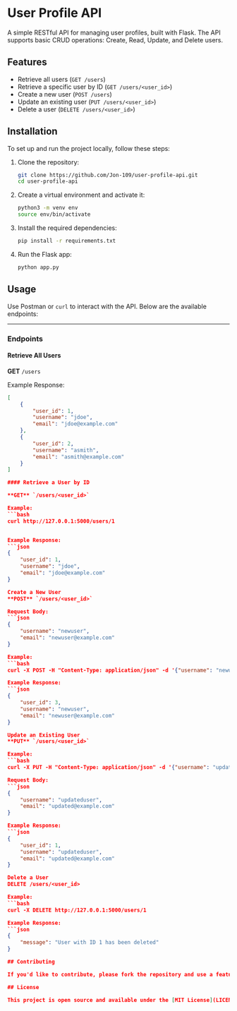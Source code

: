 # User Profile API

A simple RESTful API for managing user profiles, built with Flask. The API supports basic CRUD operations: Create, Read, Update, and Delete users.

## Features

- Retrieve all users (`GET /users`)
- Retrieve a specific user by ID (`GET /users/<user_id>`)
- Create a new user (`POST /users`)
- Update an existing user (`PUT /users/<user_id>`)
- Delete a user (`DELETE /users/<user_id>`)

## Installation

To set up and run the project locally, follow these steps:

1. Clone the repository:

   ```bash
   git clone https://github.com/Jon-109/user-profile-api.git
   cd user-profile-api

2. Create a virtual environment and activate it:

   ```bash
   python3 -m venv env
   source env/bin/activate

3. Install the required dependencies:

   ```bash
   pip install -r requirements.txt

4. Run the Flask app:

   ```bash
   python app.py

## Usage

Use Postman or `curl` to interact with the API. Below are the available endpoints:

---

### Endpoints

#### Retrieve All Users

**GET** `/users`

Example Response:
```json
[
    {
        "user_id": 1,
        "username": "jdoe",
        "email": "jdoe@example.com"
    },
    {
        "user_id": 2,
        "username": "asmith",
        "email": "asmith@example.com"
    }
]

#### Retrieve a User by ID

**GET** `/users/<user_id>`

Example:
```bash
curl http://127.0.0.1:5000/users/1


Example Response:
```json
{
    "user_id": 1,
    "username": "jdoe",
    "email": "jdoe@example.com"
}

Create a New User
**POST** `/users/<user_id>`

Request Body:
```json
{
    "username": "newuser",
    "email": "newuser@example.com"
}

Example:
```bash
curl -X POST -H "Content-Type: application/json" -d '{"username": "newuser", "email": "newuser@example.com"}' http://127.0.0.1:5000/users

Example Response:
```json
{
    "user_id": 3,
    "username": "newuser",
    "email": "newuser@example.com"
}

Update an Existing User
**PUT** `/users/<user_id>`

Example:
```bash
curl -X PUT -H "Content-Type: application/json" -d '{"username": "updateduser", "email": "updated@example.com"}' http://127.0.0.1:5000/users/1

Request Body:
```json
{
    "username": "updateduser",
    "email": "updated@example.com"
}

Example Response:
```json
{
    "user_id": 1,
    "username": "updateduser",
    "email": "updated@example.com"
}

Delete a User
DELETE /users/<user_id>

Example:
```bash
curl -X DELETE http://127.0.0.1:5000/users/1

Example Response:
```json
{
    "message": "User with ID 1 has been deleted"
}

## Contributing

If you'd like to contribute, please fork the repository and use a feature branch. Pull requests are warmly welcome.

## License

This project is open source and available under the [MIT License](LICENSE).
